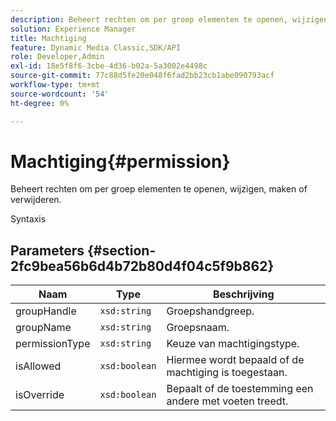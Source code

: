 ```yaml
---
description: Beheert rechten om per groep elementen te openen, wijzigen, maken of verwijderen.
solution: Experience Manager
title: Machtiging
feature: Dynamic Media Classic,SDK/API
role: Developer,Admin
exl-id: 18e5f8f6-3cbe-4d36-b02a-5a3002e4498c
source-git-commit: 77c88d5fe20e048f6fad2bb23cb1abe090793acf
workflow-type: tm+mt
source-wordcount: '54'
ht-degree: 0%

---
```


# Machtiging{#permission}

Beheert rechten om per groep elementen te openen, wijzigen, maken of verwijderen.

Syntaxis

## Parameters {#section-2fc9bea56b6d4b72b80d4f04c5f9b862}

| Naam | Type | Beschrijving |
|---|---|---|
| groupHandle | `xsd:string` | Groepshandgreep. |
| groupName | `xsd:string` | Groepsnaam. |
| permissionType | `xsd:string` | Keuze van machtigingstype. |
| isAllowed | `xsd:boolean` | Hiermee wordt bepaald of de machtiging is toegestaan. |
| isOverride | `xsd:boolean` | Bepaalt of de toestemming een andere met voeten treedt. |
